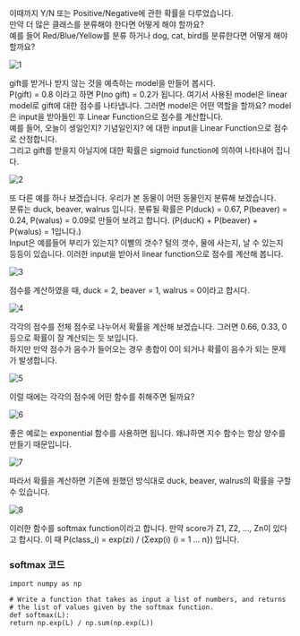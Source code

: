 이때까지 Y/N 또는 Positive/Negative에 관한 확률을 다루었습니다.</br>
만약 더 많은 클래스를 분류해야 한다면 어떻게 해야 할까요?</br>
예를 들어 Red/Blue/Yellow를 분류 하거나 dog, cat, bird를 분류한다면 어떻게 해야 할까요?

![1](https://i.imgur.com/0i7qXI9.png)

gift를 받거나 받지 않는 것을 예측하는 model을 만들어 봅시다.</br>
P(gift) = 0.8 이라고 하면 P(no gift) = 0.2가 됩니다. 여기서 사용된 model은 linear model로 gift에 대한 점수를 나타냅니다. 그러면 model은 어떤 역할을 할까요? model은 input을 받아들인 후 Linear Function으로 점수를 계산합니다.</br>
예를 들어, 오늘이 생일인지? 기념일인지? 에 대한 input을 Linear Function으로 점수로 산정합니다.</br>
그리고 gift를 받을지 아닐지에 대한 확률은 sigmoid function에 의하여 나타내어 집니다.</br>

![2](https://i.imgur.com/1N6R84S.png)

또 다른 예를 하나 보겠습니다. 우리가 본 동물이 어떤 동물인지 분류해 보겠습니다.</br>
분류는 duck, beaver, walrus 입니다. 분류될 확률은 P(duck) = 0.67, P(beaver) = 0.24, P(walus) = 0.09로 만들어 보려고 합니다. (P(ducK) + P(beaver) + P(walus) = 1입니다.)</br>
Input은 예를들어 부리가 있는지? 이빨의 갯수? 털의 갯수, 물에 사는지, 날 수 있는지 등등이 있습니다. 이러한 input을 받아서 linear function으로 점수를 계산해 봅니다. 

![3](https://i.imgur.com/nyjzkam.png)

점수를 계산하였을 때, duck = 2, beaver = 1, walrus = 0이라고 합시다. 

![4](https://i.imgur.com/Xsf6c8A.png)

각각의 점수를 전체 점수로 나누어서 확률을 계산해 보겠습니다. 그러면 0.66, 0.33, 0 등으로 확률이 잘 계산되는 듯 보입니다. </br>
 하지만 만약 점수가 음수가 들어오는 경우 총합이 0이 되거나 확률이 음수가 되는 문제가 발생합니다.

![5](https://i.imgur.com/6XClF8a.png)

이럴 때에는 각각의 점수에 어떤 함수를 취해주면 될까요?

![6](https://i.imgur.com/KzYAc4s.png)

좋은 예로는 exponential 함수를 사용하면 됩니다. 왜냐하면 지수 함수는 항상 양수를 만들기 때문입니다.

![7](https://i.imgur.com/9vFDDye.png)

따라서 확률을 계산하면 기존에 원했던 방식대로 duck, beaver, walrus의 확률을 구할 수 있습니다. 

![8](https://i.imgur.com/tOtBpOE.png)

이러한 함수를 softmax function이라고 합니다. 만약 score가 Z1, Z2, ..., Zn이 있다고 합시다. 이 때 P(class_i) = exp(zi) / (Σexp(i) {i = 1 ... n}) 입니다.

### softmax 코드 ###

    import numpy as np
    
    # Write a function that takes as input a list of numbers, and returns
    # the list of values given by the softmax function.
    def softmax(L):
    return np.exp(L) / np.sum(np.exp(L))